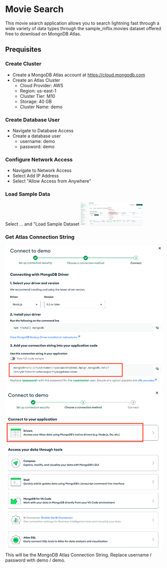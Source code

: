 # Movie Search

This movie search application allows you to search lightning fast through a wide variety of data types through the sample_mflix.movies dataset offered free to download on MongoDB Atlas.

## Prequisites
### Create Cluster 
- Create a MongoDB Atlas account at https://cloud.mongodb.com
- Create an Atlas Cluster
  - Cloud Provider: AWS
  - Region: us-east-1
  - Cluster Tier: M10
  - Storage: 40 GB
  - Cluster Name: demo
 
### Create Database User
- Navigate to Database Access
- Create a database user
  - username: demo
  - password: demo
    
### Configure Network Access
- Navigate to Network Access
- Select Add IP Address
- Select "Allow Access from Anywhere"

### Load Sample Data
Select ... and "Load Sample Dataset
<img src="./images/image2.png" width="200">  

### Get Atlas Connection String
<img src="./images/image3.png">
<img src="./images/image4.png">
This will be the MongoDB Atlas Connection String. Replace username / password with demo / demo.
